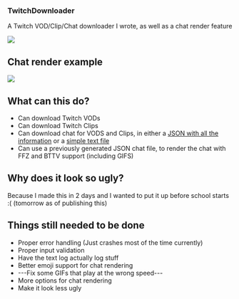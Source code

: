 ### TwitchDownloader
A Twitch VOD/Clip/Chat downloader I wrote, as well as a chat render feature

![](https://i.imgur.com/XXnLKyT.gif)

## Chat render example
![](https://i.imgur.com/OhS6XAU.gif)

## What can this do?
- Can download Twitch VODs
- Can download Twitch Clips
- Can download chat for VODS and Clips, in either a [JSON with all the information](https://pastebin.com/raw/YDgRe6X4) or a [simple text file](https://pastebin.com/raw/016azeQX)
- Can use a previously generated JSON chat file, to render the chat with FFZ and BTTV support (including GIFS)

## Why does it look so ugly?
Because I made this in 2 days and I wanted to put it up before school starts :( (tomorrow as of publishing this)

## Things still needed to be done
- Proper error handling (Just crashes most of the time currently)
- Proper input validation
- Have the text log actually log stuff
- Better emoji support for chat rendering
- ---Fix some GIFs that play at the wrong speed---
- More options for chat rendering
- Make it look less ugly
